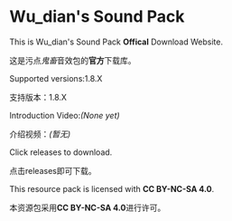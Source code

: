 # Wu_dian's Sound Pack

This is Wu_dian's Sound Pack **Offical** Download Website.

这是污点*鬼畜*音效包的**官方**下载库。

Supported versions:1.8.X

支持版本：1.8.X

Introduction Video:*(None yet)*

介绍视频：*(暂无)*

Click releases to download.

点击releases即可下载。

This resource pack is licensed with **CC BY-NC-SA 4.0**.

本资源包采用**CC BY-NC-SA 4.0**进行许可。

